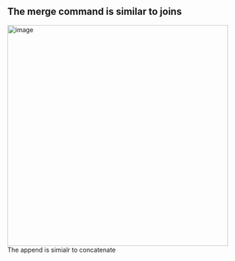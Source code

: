 ## The merge command is similar to joins 
<img width="497" alt="image" src="https://github.com/essyy/Data-analysis-/assets/54889306/4d028297-af2a-425c-a77a-c9cf2e1276a0">
The append is simialr to concatenate
